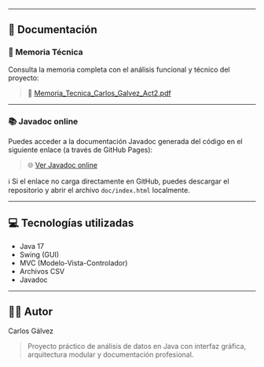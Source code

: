 
---

## 📖 Documentación

### 📝 Memoria Técnica
Consulta la memoria completa con el análisis funcional y técnico del proyecto:
> 📄 [Memoria_Tecnica_Carlos_Galvez_Act2.pdf](https://github.com/panzzett/PROGRAMACION_AVANZADA/blob/main/Memoria%20Tecnica%20Carlos%20Galvez%20Act2.pdf)

---

### 📚 Javadoc online
Puedes acceder a la documentación Javadoc generada del código en el siguiente enlace (a través de GitHub Pages):

> 🌐 [Ver Javadoc online](https://panzzett.github.io/PROGRAMACION_AVANZADA/)

ℹ️ Si el enlace no carga directamente en GitHub, puedes descargar el repositorio y abrir el archivo `doc/index.html` localmente.

---

## 💻 Tecnologías utilizadas

- Java 17
- Swing (GUI)
- MVC (Modelo-Vista-Controlador)
- Archivos CSV
- Javadoc

---

## 🧑‍💻 Autor

Carlos Gálvez  
> Proyecto práctico de análisis de datos en Java con interfaz gráfica, arquitectura modular y documentación profesional.


